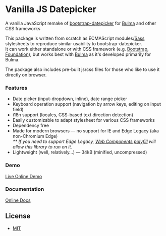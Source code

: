 # Vanilla JS Datepicker

A vanilla JavaScript remake of [bootstrap-datepicker](https://github.com/uxsolutions/bootstrap-datepicker) for [Bulma](https://bulma.io) and other CSS frameworks

This package is written from scratch as ECMAScript modules/[Sass](https://sass-lang.com) stylesheets to reproduce similar usability to bootstrap-datepicker.  
It can work either standalone or with CSS framework (e.g. [Bootstrap](https://getbootstrap.com), [Foundation](https://get.foundation)), but works best with [Bulma](https://bulma.io) as it's developed primarily for Bulma.

The package also includes pre-built js/css files for those who like to use it directly on browser.

### Features

-   Date picker (input-dropdown, inline), date range picker
-   Keyboard operation support (navigation by arrow keys, editing on input field)
-   i18n support (locales, CSS-based text direction detection)
-   Easily customizable to adapt stylesheet for various CSS frameworks
-   Dependency free
-   Made for modern browsers — no support for IE and Edge Legacy (aka non-Chromium Edge)  
    _\*\* If you need to support Edge Legacy, [Web Components polyfill](https://www.npmjs.com/package/@webcomponents/webcomponentsjs) will allow this library to run on it._
-   Lightweight (well, relatively…) — 34kB (minified, uncompressed)

### Demo

[Live Online Demo](https://raw.githack.com/mymth/vanillajs-datepicker/v1.2.0/demo/)

### Documentation

[Online Docs](https://mymth.github.io/vanillajs-datepicker)

## License

-   [MIT](./LICENSE)
